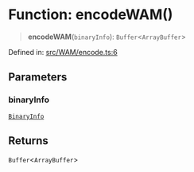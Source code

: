 # Function: encodeWAM()

> **encodeWAM**(`binaryInfo`): `Buffer`\<`ArrayBuffer`\>

Defined in: [src/WAM/encode.ts:6](https://github.com/Fokusdotid/Baileys/blob/eb819228f591f9a29a091aefc3a8c91a38d77089/src/WAM/encode.ts#L6)

## Parameters

### binaryInfo

[`BinaryInfo`](../classes/BinaryInfo.md)

## Returns

`Buffer`\<`ArrayBuffer`\>
